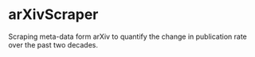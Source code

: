 # arXivScraper
Scraping meta-data form arXiv to quantify the change in publication rate over the past two decades.
